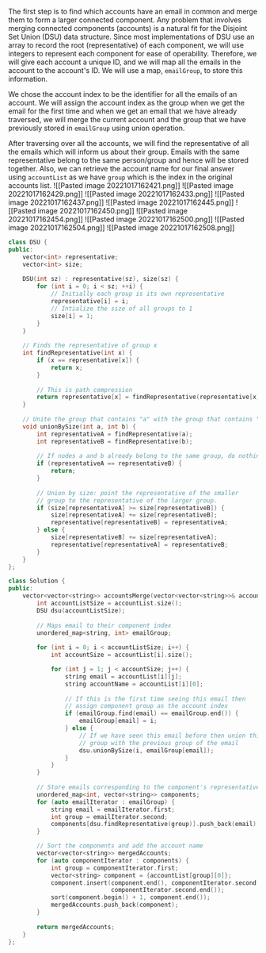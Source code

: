 The first step is to find which accounts have an email in common and merge them to form a larger connected component. Any problem that involves merging connected components (accounts) is a natural fit for the Disjoint Set Union (DSU) data structure. Since most implementations of DSU use an array to record the root (representative) of each component, we will use integers to represent each component for ease of operability. Therefore, we will give each account a unique ID, and we will map all the emails in the account to the account's ID. We will use a map, `emailGroup`, to store this information.

We chose the account index to be the identifier for all the emails of an account. We will assign the account index as the group when we get the email for the first time and when we get an email that we have already traversed, we will merge the current account and the group that we have previously stored in `emailGroup` using union operation.

After traversing over all the accounts, we will find the representative of all the emails which will inform us about their group. Emails with the same representative belong to the same person/group and hence will be stored together. Also, we can retrieve the account name for our final answer using `accountList` as we have `group` which is the index in the original accounts list.
![[Pasted image 20221017162421.png]]
![[Pasted image 20221017162429.png]]
![[Pasted image 20221017162433.png]]
![[Pasted image 20221017162437.png]]
![[Pasted image 20221017162445.png]]
![[Pasted image 20221017162450.png]]
![[Pasted image 20221017162454.png]]
![[Pasted image 20221017162500.png]]
![[Pasted image 20221017162504.png]]
![[Pasted image 20221017162508.png]]
```cpp
class DSU {
public:
    vector<int> representative;
    vector<int> size;
    
    DSU(int sz) : representative(sz), size(sz) {
        for (int i = 0; i < sz; ++i) {
            // Initially each group is its own representative
            representative[i] = i;
            // Intialize the size of all groups to 1
            size[i] = 1;
        }
    }
    
    // Finds the representative of group x
    int findRepresentative(int x) {
        if (x == representative[x]) {
            return x;
        }
        
        // This is path compression
        return representative[x] = findRepresentative(representative[x]);
    }
    
    // Unite the group that contains "a" with the group that contains "b"
    void unionBySize(int a, int b) {
        int representativeA = findRepresentative(a);
        int representativeB = findRepresentative(b);
        
        // If nodes a and b already belong to the same group, do nothing.
        if (representativeA == representativeB) {
            return;
        }
        
        // Union by size: point the representative of the smaller
        // group to the representative of the larger group.
        if (size[representativeA] >= size[representativeB]) {
            size[representativeA] += size[representativeB];
            representative[representativeB] = representativeA;
        } else {
            size[representativeB] += size[representativeA];
            representative[representativeA] = representativeB;
        }
    }
};

class Solution {
public:
    vector<vector<string>> accountsMerge(vector<vector<string>>& accountList) {
        int accountListSize = accountList.size();
        DSU dsu(accountListSize);
        
        // Maps email to their component index
        unordered_map<string, int> emailGroup;
        
        for (int i = 0; i < accountListSize; i++) {
            int accountSize = accountList[i].size();

            for (int j = 1; j < accountSize; j++) {
                string email = accountList[i][j];
                string accountName = accountList[i][0];
                
                // If this is the first time seeing this email then
                // assign component group as the account index
                if (emailGroup.find(email) == emailGroup.end()) {
                    emailGroup[email] = i;
                } else {
                    // If we have seen this email before then union this
                    // group with the previous group of the email
                    dsu.unionBySize(i, emailGroup[email]);
                }
            }
        }
    
        // Store emails corresponding to the component's representative
        unordered_map<int, vector<string>> components;
        for (auto emailIterator : emailGroup) {
            string email = emailIterator.first;
            int group = emailIterator.second;
            components[dsu.findRepresentative(group)].push_back(email);
        }

        // Sort the components and add the account name
        vector<vector<string>> mergedAccounts;
        for (auto componentIterator : components) {
            int group = componentIterator.first;
            vector<string> component = {accountList[group][0]};
            component.insert(component.end(), componentIterator.second.begin(), 
                             componentIterator.second.end());
            sort(component.begin() + 1, component.end());
            mergedAccounts.push_back(component);
        }
        
        return mergedAccounts;
    }
};
```
